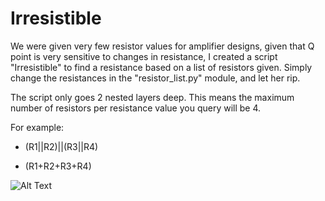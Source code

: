# Irresistible

We were given very few resistor values for amplifier designs, given that Q point is very sensitive to changes in resistance, I created a script "Irresistible" to find a resistance based on a list of resistors given. Simply change the resistances in the "resistor_list.py" module, and let her rip.

The script only goes 2 nested layers deep. This means the maximum number of resistors per resistance value you query will be 4. 


For example:
- (R1||R2)||(R3||R4) 

- (R1+R2+R3+R4)

![Alt Text](https://i.imgur.com/WEajSjZ.gif)
